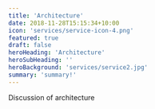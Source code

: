 ```yaml
---
title: 'Architecture'
date: 2018-11-28T15:15:34+10:00
icon: 'services/service-icon-4.png'
featured: true
draft: false
heroHeading: 'Architecture'
heroSubHeading: ''
heroBackground: 'services/service2.jpg'
summary: 'summary!'
---
```


Discussion of architecture  



